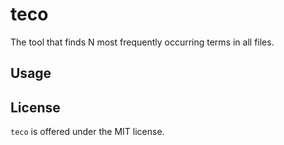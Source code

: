 # teco
The tool that finds N most frequently occurring terms in all files.

## Usage

## License
``teco`` is offered under the MIT license.
